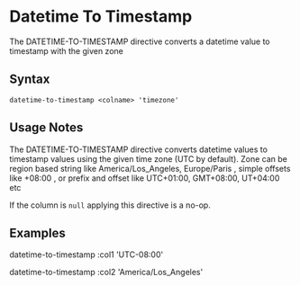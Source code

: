 # Datetime To Timestamp

The DATETIME-TO-TIMESTAMP directive converts a datetime value to timestamp with the given zone


## Syntax
```
datetime-to-timestamp <colname> 'timezone'
```


## Usage Notes

The DATETIME-TO-TIMESTAMP directive converts datetime values to 
timestamp values using the given time zone (UTC by default).
Zone can be region based string like America/Los_Angeles, Europe/Paris ,
 simple offsets like +08:00 , or prefix and offset like UTC+01:00, GMT+08:00, UT+04:00 etc
 
 If the column is `null` applying this directive is a no-op. 

## Examples
datetime-to-timestamp :col1 'UTC-08:00'

datetime-to-timestamp :col2 'America/Los_Angeles'